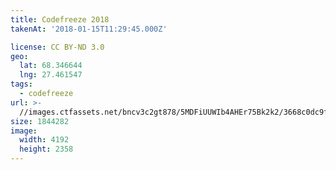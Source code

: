 ```yaml
---
title: Codefreeze 2018
takenAt: '2018-01-15T11:29:45.000Z'

license: CC BY-ND 3.0
geo:
  lat: 68.346644
  lng: 27.461547
tags:
  - codefreeze
url: >-
  //images.ctfassets.net/bncv3c2gt878/5MDFiUUWIb4AHEr75Bk2k2/3668c0dc9f407d230c80c89053e61e85/codefreeze-2018_38902743245_o
size: 1844282
image:
  width: 4192
  height: 2358
---
```

